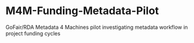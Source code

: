 # M4M-Funding-Metadata-Pilot
GoFair/RDA Metadata 4 Machines pilot investigating metadata workflow in project funding cycles
